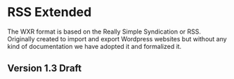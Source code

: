 # RSS Extended

The WXR format is based on the Really Simple Syndication or RSS. Originally created to import and export Wordpress websites but without any kind of documentation we have adopted it and formalized it.


## Version 1.3 Draft



**<title>** Contains the title of the site.


**<link>** Is the URL of the site as determined by WordPress.


**<description>** Is a tagline that can be modified in the Dashboard under Settings, General Settings, Tagline General Settings.


**<pubDate>** Was the time and date that the WXR document was created. It is in the RFC-822 format http://asg.web.cmu.edu/rfc/rfc822.html as required by the Rss standard. The format should be self explanatory except for the last numeric value which represents the local differential from GMT using a +/-hhmm format. Plus 2 hours from GMT would be represented as +0200. The WordPress time zone can be changed in the Dashboard under Settings, General Settings, Timezone General Settings, Timezone.


**<language>** Is the primary language the site is written in as determined by Settings, General Settings, Language in the WordPress Dashboard. A list of valid codes used to represent the language can be found at http://www.rssboard.org/rss-language-codes.


**<wp:wxr_version>** This is our first example of an extended Rss element. We can recognise that it does not belong to the Rss specification as the element contains a colon. Left of the colon contains the elements extension while right is the element name. wp:wxr_version is the version number for the WordPress extension Rss. At the last update to this article in December 2013 the version number was at 1.2.


**<wp:base_site_url>** Is the root URL  of the WordPress hosting provider.


**<wp:base_blog_url>** Is the root URL of the WordPress site.


**<wp:next_page>** URL of the next page


**<wp:category>** Each container holds information on a category used by the site for the classification of posts. Contains a complete collection of categories associated with the blog. You can view and edit the list within the WordPress Dashboard under Posts, Categories. Each category is given its own <category> element and contains the following 3 4 child elements.
<wp:term_idname> Is a unique numeric identifier assigned by WordPress to this category. It is found in URL strings that reference this category.


**<wp:category_nicename>** Is the category name in a URL friendly format.


**<wp:category_parent>** If the category belongs to a hierarchy then the parent category is listed.


**<wp:cat_name>**<![CDATA[]]> The original name of the category contained within an unparsed character data enclosure.


**<wp:tag>** Contains a complete collection of the tags assigned to posts. You can view and edit the tags within the Dashboard under Posts, Posts Tags. It contains the following 2 3 child elements.


**<wp:term_idname>**Is a unique numeric identifier assigned by WordPress to this tag. It is found in URL strings that reference this tag.


**<wp:tag_slug>** Is the URL friendly name of the tag.


**<wp:tag_name>** Is the original name of the tag contained within an unparsed character data enclosure.


**<generator>** Is the name or a URL pointing to the homepage of the application that was used to create the Rss document.

**<cloud>** Is a pointer to the RssCloud API which is a blog monitoring service supported by WordPress.com. It enables a supporting client to receive instant notification when the blog is updated. http://www.rssboard.org/rsscloud-interface


**<image>** Is a logo belonging to the site that can be displayed by Rss clients. You can modify the logo under the General Settings, Blog Picture / Icon dialog in the Dashboard under Settings, General, Big Picture / Icon. There are strict size and image formats requirements imposed by the Rss standard. http://www.rssboard.org/rss-specification#ltimagegtSubelementOfLtchannelgt


**<atom:link rel="search">** Is a URL pointing to the Open Search description document supplied by WordPress. It enables supported Rss clients and web browsers an easy means to provide search terms to the blog and receive results in a standardised XML format. http://www.opensearch.org/Specifications/OpenSearch/1.1#OpenSearch_description_document


**<atom:link rel="pub">** Is a URL pointing to the Google designed pubsubhubbub notification service that is supported by WordPress. In my opinion this is easier to implement and use then the alternative <cloud> service that offers similar functionality. http://code.google.com/p/pubsubhubbub/

That is the end of the Rss metadata related elements. Below are the list of child elements contained within the <item></item> elements. Items are repeated multiple times as each item holds a single blog post, article or page. Items contain the details of the unique resources used by the WordPress site. These include Posts, Pages and Media.





## The item element


**<title>** Is the Title for a page and a post or the Name for media. Title of the blog post or page.


**<link>** Is the site URL that points to the site page that displays the item. URL to the blog post or page.


**<pubDate>** Time and date the item posted to the site formatted to the RFC 822 specification. that the post was posted online.


**<dc:creator>** Lists the author of the item using the user name found in <wp:author_login> post. The element is a Dublin Core Rss extension as the Rss specification doesn’t contain any suitable elements for this role.


**<guid>** Is the globally unique identifier used for the identification of the blog post item by Rss and WordPress clients. The isPermaLink=false attribute just means according to the Rss standard should mean that this identifier is not a legitimate website URL and is not usable in a web browser. Though in WXR the URLs are valid and point to the asset.


**<description>** In Rss documents this element contains the synopsis of the item but in WXR it is left blank.


**<content:encoded>** Is the replacement for the restrictive Rss <description> element. Enclosed within a character data enclosure is the complete WordPress formatted blog post or page complete with HTML tags and all. For media this contains the Description which is also formatted in HTML.


**<excerpt:encoded>** This contains a Caption used by media. This is an unknown element. This is a summary or description of the post often used by RSS/Atom feeds.


**<wp:post_id>** This is an auto-incremental, numeric, unique identification number given to each post, article media or page.


**<wp:post_date>** Time and date that the post item was published to the site.


**<wp:post_date_gmt>** Time and date in GMT that the post item was published to the site.


**<wp:comment_status>** A value stating whether public access for posting comments is opened or closed.


**<wp:post_name>** Is a unique, URL friendly nicename based on the post title at the time of the first save.


**<wp:status>** Publish status of the post item with the options;  publish, draft, pending, private, trash, inherit.


**<wp:post_parent>** The numeric identification number if the post’s parent item. I think this is applicable to WordPress pages which can be nested within each other.


**<wp:menu_order>** I assume is related to menu navigation of nested pages.


**<wp:post_type>** Item Post type either post, page, attachment media.


**<wp:post_password>** A non-encrypted password used by WordPress to restrict reading access to the post.


**<wp:is_sticky>** A numeric Boolean value (0 is false, 1 is true) to determine if the post as a sticky. A sticky post means the post will be displayed before all other non-sticky posts.


**<wp:attachment_url>** The URL that points to the media item source. The URL could be used to display in a browser or used in an application to download the media.


**<category>** Each category or tag associated with the item is given 2 category attributes. The domain attribute lists either post_tag or category while the nickname is the URL friendly name. Media items are not given category tags. elements. The first element contains just the category as a name, while the second element contains both the category name and the URL friendly nicename attribute.


**<wp:postmeta>** Are containers for newer additions the WXR document format that have not been given their own WXR tags. have been introduced after the original WXR specification. Each <wp:postmeta> element contains 2 child elements.

**<wp:meta_key>** Is URL friendly reference key for the meta data element.
**<wp:meta_value>** Is the value for the meta data element contained within a character data enclosure.

Below are some of the <wp:meta_key> references currently used by WXR.

delicious; is data related to the Delicious social bookmarking web service. http://www.delicious.com/
geo_latitude; is the positioning location of the author when submitted the post. The value is the latitude in degrees using the World Geodetic System 1984 (WGS84) datum. It seems to be based on the Google Gears Geolocation API. http://code.google.com/apis/gears/api_geolocation.html
geo_longitude; is the positioning location of the author when they submitted the post. The value is the longitude coordinates.
geo_accuracy; is the horizontal accuracy of the above positioning values in metres.
geo_address; is the address determined by the above geolocation data.
geo_public; is a Boolean numeric value that determines if the geolocation data should be displayed in the post.
_wpas_; related tags may have something to do with the WordPress Sharing services.
reddit; is data related to the reddit social news web service. http://www.reddit.com/


**<wp:comment>** Is a child element for the post item that contains 12 13 sub-elements listed below. These sub-elements belong to the a single post comment contained within a <wp:comment> element set.


**<wp:comment_id>** This is an auto-incremental, numeric, unique identification number given to each comment.


**<wp:comment_author>** The name of author who submitted the comment. The name value is contained within an unparsed character data enclosure.


**<wp:comment_author_email>** An e-mail address provided by the author of the comment.


**<wp:comment_author_url>** The URL of the author’s website provided by the author of the comment.


**<wp:comment_author_IP>** The IP address belonging to the author of the comment. The IP address is automatically recorded by WordPress.


**<wp:comment_date>** The date and time local to the blog that the comment was posted.


**<wp:comment_date_gmt>** The date and time at GMT that the comment was posted.


**<wp:comment_content>** The comment text enclosed within a character data enclosure.


**<wp:comment_approved>** A numeric Boolean value to determine if the comment is displayed.


**<wp:comment_type>** The type of comment. If left blank it is classed as a normal comment. A value of pingback or trackback means it is a post request notification link http://en.wikipedia.org/wiki/Trackback.


**<wp:comment_parent>** The numeric identification of the parent comment used when the comment is a response to a pre-existing comment.


**<wp:comment_user_id>** A numeric identification belonging to the author if they were logged in when they submitted the comment.


**<wp:comment_metadata>** Seems to offer additional data much like the earlier <wp:postmeta> tag.


**<wp:wp_author>** Contains details on the authors of the site. Each author gets their own wp_author container.


**<wp:relateds>** Container for related items







```xml
<rss version="2.0" xmlns:media="http://search.yahoo.com/mrss/" xmlns:dcterms="http://purl.org/dc/terms/" xmlns:fh="http://purl.org/syndication/history/1.0">
    <channel>
        <title>LBC</title>
        <link>http://www.lbc.co.uk</link>
        <description>LBC Videos</description>
        <item>
            <guid isPermaLink="false">g4cDQxYjE6qFqPb0VDWqYFbLxcp8-4R2</guid>
            <title>May's Dinner With Juncker: The Inside Story</title>
            <description>This is the alarming inside story of Theresa May's first dinner with EU President Jean-Claude Juncker.</description>
            <link>http://cf.c.ooyala.com/g4cDQxYjE6qFqPb0VDWqYFbLxcp8-4R2/DOcJ-FxaFrRg4gtDEwOjFsaTowODE7WX</link>
            <enclosure url="http://cf.c.ooyala.com/g4cDQxYjE6qFqPb0VDWqYFbLxcp8-4R2/DOcJ-FxaFrRg4gtDEwOjFsaTowODE7WX" length="3342" type="application/x-shockwave-flash" ></enclosure>
            <media:content url="http://cf.c.ooyala.com/g4cDQxYjE6qFqPb0VDWqYFbLxcp8-4R2/DOcJ-FxaFrRg4gtDEwOjFsaTowODE7WX" type="video/x--flv" 
expression="sample" duration="3342" bitrate="3192" lang="eng" ></media:content>
            <media:title type="plain">May's Dinner With Juncker: The Inside Story</media:title>
            <media:description type="html">This is the alarming inside story of Theresa May's first dinner with EU President Jean-Claude Juncker.</media:description>
            <media:thumbnail url="http://cf.c.ooyala.com/g4cDQxYjE6qFqPb0VDWqYFbLxcp8-4R2/promo317917984" width="1280" height="720" time="3342" ></media:thumbnail>
            <media:category label="Entertainment/Celebrity News">Entertainment/Celebrity News</media:category>
            <media:text>This is the alarming inside story of Theresa May's first dinner with EU President Jean-Claude Juncker.</media:text>
            <media:keywords>LBC,Video Feature,Interview,Over 3 mins,AOL One - LBC,Dailymotion - LBC,</media:keywords>
            <media:activation></media:activation>
            <media:expiration></media:expiration>
            <pubDate>Mon, 01 May 2017 14:32:50 GMT</pubDate>
        </item>
        <next_page>
            <![CDATA[http://api.ooyala.com/v2/syndications/23/feed?pcode=44&page_token=1]]>
        </next_page>
    </channel>
</rss>
```




## Author item
Contained inside a wp:wp_author element


**<wp:author_login>** (optional) Is the author’s WordPress login user name.


**<wp:author_email>** Is the author’s e-mail address associated with their WordPress account.


**<wp:author_display_name>** Is the author’s public display name used in instead of the login user name for comments and posts.


**<wp:author_first_name>** Is the author’s first name.


**<wp:author_last_name>** Is the author’s last name.






## Related item
Contained inside a wp:relateds element


**<wp:related>** Container for one related element. It's quivalent of one <item> element


**<wp:type>** Type of the related content. Can be video, article, poll, photo, album, etc.


**<wp:title>** Title of the realted content


**<wp:link>** URL for the related content





## The article type

**<wp:type>** (optional) Value must be "article"


**<wp:subtitle>** Subtitle for news websites


**<wp:antetitle>** Antetitle for news websites





## The poll type

**<wp:type>** (optional) Value must be "poll" for this type


**<wp:poll>** Subtitle for news websites


**<wp:poll_question>** Container for a poll question


**<wp:poll_option_text>** Text answer for the poll option


**<wp:poll_option_color>** Color answer for the poll option


**<wp:poll_option_votes>** Poll option container




## The album type

**<wp:type>** (optional) Value must be "album"




## The photo type


**<wp:type>** Value must be "photo" for this type


**<wp:url>** (required) The source URL of the image. Consumers should be able to insert this URL into an <img> element. Only HTTP and HTTPS URLs are valid.


**<wp:width>** (required) The width in pixels of the image specified in the url parameter.


**<wp:height>** (required) The height in pixels of the image specified in the url parameter.



```xml
<rss version="2.0" xmlns:media="http://search.yahoo.com/mrss/" xmlns:dcterms="http://purl.org/dc/terms/" xmlns:fh="http://purl.org/syndication/history/1.0">
    <channel>
        <title>LBC</title>
        <link>http://www.lbc.co.uk</link>
        <description>LBC Videos</description>
        <item>
           <wp:type>photo</wp:type>
           <wp:width>240</wp:width>
           <wp:height>160</wp:height>
           <wp:title>ZB8T0193</wp:title>
           <wp:contenturl>http://farm4.static.flickr.com/3123/2341623661_7c99f48bbf_m.jpg</wp:contenturl>
           <wp:author_name>Bees</wp:author_name>
           <wp:author_url>http://www.flickr.com/photos/bees/</wp:author_url>
           <wp:provider_name>Flickr</wp:provider_name>
           <wp:provider_url>http://www.flickr.com/</wp:provider_url>
        </item>
    </channel>
</rss>
```





## The link type

**<wp:type>** Value must be "link"

**<wp:externalurl>** URL of the content




## The video type

**<wp:type>** Value must be "video"


**<wp:width>** (required) The width in pixels required to display the video


**<wp:height>** (required) The height in pixels required to display the video


**<wp:contenturl>** URL of the content. In this case a video file


**<wp:provider_name>** Name of the provider


**<wp:provider_url>** URL of the provider


```xml
<rss version="2.0" xmlns:media="http://search.yahoo.com/mrss/" xmlns:dcterms="http://purl.org/dc/terms/" xmlns:fh="http://purl.org/syndication/history/1.0">
    <channel>
        <title>LBC</title>
        <link>http://www.lbc.co.uk</link>
        <description>LBC Videos</description>
        <item>
           <wp:type>video</wp:type>
           <wp:width>240</wp:width>
           <wp:height>160</wp:height>
           <wp:title>ZB8T0193</wp:title>
           <wp:contenturl>http://farm4.static.flickr.com/3123/2341623661_7c99f48bbf_m.mp4</wp:contenturl>
           <wp:author_name>Bees</wp:author_name>
           <wp:author_url>http://www.flickr.com/photos/bees/</wp:author_url>
           <wp:provider_name>Flickr</wp:provider_name>
           <wp:provider_url>http://www.flickr.com/</wp:provider_url>
        </item>
    </channel>
</rss>
```



